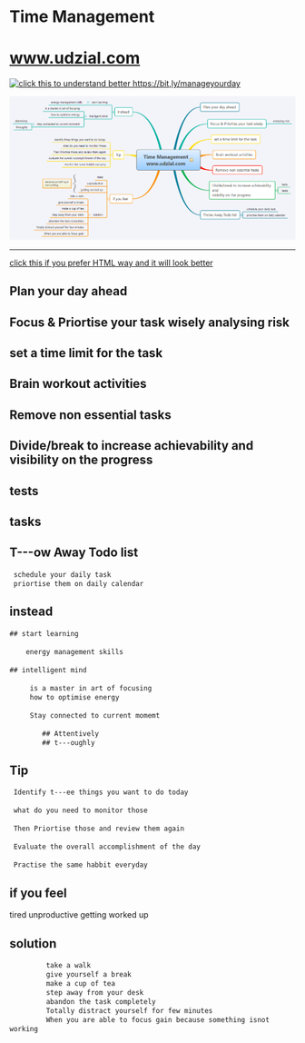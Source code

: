 
# Time Management
# www.udzial.com

[![click this to understand better **https://bit,ly/manageyourday** ](https://i.ytimg.com/vi/1wYUnOddr8o/0.jpg)](https://www.youtube.com/watch?v=1wYUnOddr8o)


![Time Management Techniques](./Time%20Management%20www.udzial.com.png/ "Time Management Mindmap")

---

[click this if you prefer HTML way and it will look better](https://htmlpreview.github.io/?https://github.com/gauravkhuraana/Testing/blob/main/Time%20Management/Time%20Management%20www.udzial.com.html)

	
## Plan your day ahead
	
## Focus & Priortise your task wisely analysing risk

## set a time limit for the task

## Brain workout activities

## Remove non essential tasks

## Divide/break to increase achievability and visibility on the progress

## tests

## tasks

## T---ow Away Todo list

	 schedule your daily task
	 priortise them on daily calendar

## instead

	## start learning

		energy management skills

	## intelligent mind

		 is a master in art of focusing
		 how to optimise energy

		 Stay connected to current momemt

			## Attentively
			## t---oughly

## Tip

	 Identify t---ee things you want to do today 

	 what do you need to monitor those

	 Then Priortise those and review them again

	 Evaluate the overall accomplishment of the day

	 Practise the same habbit everyday

## if you feel 

tired
unproductive
getting worked up

## solution

			 take a walk
			 give yourself a break
			 make a cup of tea
			 step away from your desk
			 abandon the task completely
			 Totally distract yourself for few minutes
			 When you are able to focus gain because something isnot working
